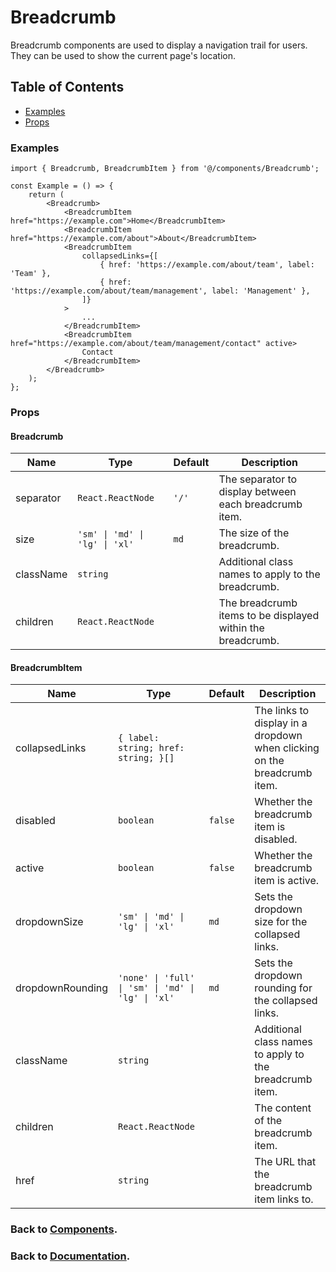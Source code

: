 # Breadcrumb

Breadcrumb components are used to display a navigation trail for users. They can be used to show the current page's location.

## Table of Contents

-   [Examples](#examples)
-   [Props](#props)

### Examples

```tsx
import { Breadcrumb, BreadcrumbItem } from '@/components/Breadcrumb';

const Example = () => {
    return (
        <Breadcrumb>
            <BreadcrumbItem href="https://example.com">Home</BreadcrumbItem>
            <BreadcrumbItem href="https://example.com/about">About</BreadcrumbItem>
            <BreadcrumbItem
                collapsedLinks={[
                    { href: 'https://example.com/about/team', label: 'Team' },
                    { href: 'https://example.com/about/team/management', label: 'Management' },
                ]}
            >
                ...
            </BreadcrumbItem>
            <BreadcrumbItem href="https://example.com/about/team/management/contact" active>
                Contact
            </BreadcrumbItem>
        </Breadcrumb>
    );
};
```

### Props

#### Breadcrumb

| Name      | Type                           | Default | Description                                                 |
| --------- | ------------------------------ | ------- | ----------------------------------------------------------- |
| separator | `React.ReactNode`              | `'/'`   | The separator to display between each breadcrumb item.      |
| size      | `'sm' \| 'md' \| 'lg' \| 'xl'` | `md`    | The size of the breadcrumb.                                 |
| className | `string`                       |         | Additional class names to apply to the breadcrumb.          |
| children  | `React.ReactNode`              |         | The breadcrumb items to be displayed within the breadcrumb. |

#### BreadcrumbItem

| Name             | Type                                               | Default | Description                                                              |
| ---------------- | -------------------------------------------------- | ------- | ------------------------------------------------------------------------ |
| collapsedLinks   | `{ label: string; href: string; }[]`               |         | The links to display in a dropdown when clicking on the breadcrumb item. |
| disabled         | `boolean`                                          | `false` | Whether the breadcrumb item is disabled.                                 |
| active           | `boolean`                                          | `false` | Whether the breadcrumb item is active.                                   |
| dropdownSize     | `'sm' \| 'md' \| 'lg' \| 'xl'`                     | `md`    | Sets the dropdown size for the collapsed links.                          |
| dropdownRounding | `'none' \| 'full' \| 'sm' \| 'md' \| 'lg' \| 'xl'` | `md`    | Sets the dropdown rounding for the collapsed links.                      |
| className        | `string`                                           |         | Additional class names to apply to the breadcrumb item.                  |
| children         | `React.ReactNode`                                  |         | The content of the breadcrumb item.                                      |
| href             | `string`                                           |         | The URL that the breadcrumb item links to.                               |

### Back to [Components](../README.md).

### Back to [Documentation](../../README.md).
